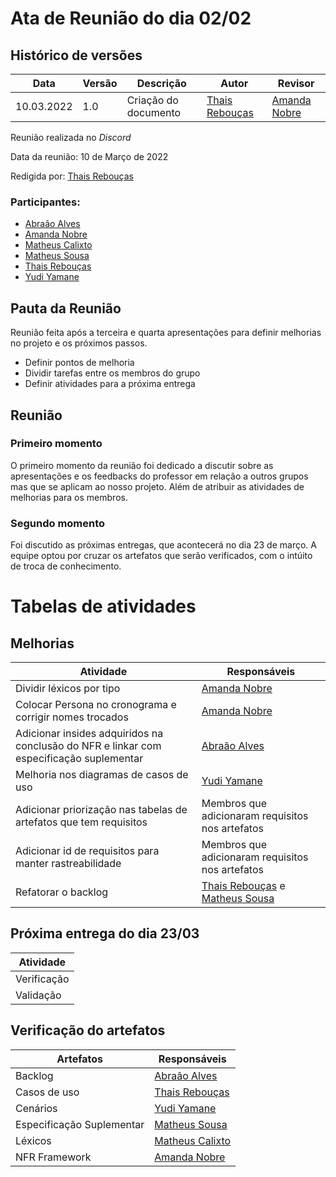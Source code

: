 # Ata de Reunião do dia 02/02

## Histórico de versões
| Data       | Versão | Descrição            | Autor                                         | Revisor                                      |
| ---------- | ------ | -------------------- | --------------------------------------------- | -------------------------------------------- |
| 10.03.2022 | 1.0    | Criação do documento | [Thais Rebouças](https://github.com/Thais-ra) | [Amanda Nobre](https://github.com/AmandaNbr) |

Reunião realizada no _Discord_

Data da reunião: 10 de Março de 2022

Redigida por: [Thais Rebouças](https://github.com/Thais-ra)

### Participantes:

- [Abraão Alves](https://github.com/Abraao1231) 
- [Amanda Nobre](https://github.com/AmandaNbr)
- [Matheus Calixto](https://github.com/matheuscvp)
- [Matheus Sousa](https://github.com/gatotabaco)
- [Thais Rebouças](https://github.com/Thais-ra)
- [Yudi Yamane](https://github.com/yudi-azvd)

## Pauta da Reunião

Reunião feita após a terceira e quarta apresentações para definir melhorias no projeto e os próximos passos.

- Definir pontos de melhoria
- Dividir tarefas entre os membros do grupo
- Definir atividades para a próxima entrega

## Reunião
### Primeiro momento

O primeiro momento da reunião foi dedicado a discutir sobre as apresentações e os feedbacks do professor em relação a outros grupos mas que se aplicam ao nosso projeto.
Além de atribuir as atividades de melhorias para os membros.

### Segundo momento

Foi discutido as próximas entregas, que acontecerá no dia 23 de março. A equipe optou por cruzar os artefatos que serão verificados, com o intúito de troca de conhecimento.

# Tabelas de atividades

## Melhorias

| Atividade                                                                               | Responsáveis                                                                                   |
| --------------------------------------------------------------------------------------- | ---------------------------------------------------------------------------------------------- |
| Dividir léxicos por tipo                                                                | [Amanda Nobre](https://github.com/AmandaNbr)                                                   |
| Colocar Persona no cronograma e corrigir nomes trocados                                 | [Amanda Nobre](https://github.com/AmandaNbr)                                                   |
| Adicionar insides adquiridos na conclusão do NFR e linkar com especificação suplementar | [Abraão Alves](https://github.com/Abraao1231)                                                  |
| Melhoria nos diagramas de casos de uso                                                  | [Yudi Yamane](https://github.com/yudi-azvd)                                                    |
| Adicionar priorização nas tabelas de artefatos que tem requisitos                       | Membros que adicionaram requisitos nos artefatos                                               |
| Adicionar id de requisitos para manter rastreabilidade                                  | Membros que adicionaram requisitos nos artefatos                                               |
| Refatorar o backlog                                                                     | [Thais Rebouças](https://github.com/Thais-ra) e [Matheus Sousa](https://github.com/gatotabaco) |

## Próxima entrega do dia 23/03

| Atividade   |
| ----------- |
| Verificação |
| Validação   |

## Verificação do artefatos

| Artefatos                 | Responsáveis                                     |
| ------------------------- | ------------------------------------------------ |
| Backlog                   | [Abraão Alves](https://github.com/Abraao1231)    |
| Casos de uso              | [Thais Rebouças](https://github.com/Thais-ra)    |
| Cenários                  | [Yudi Yamane](https://github.com/yudi-azvd)      |
| Especificação Suplementar | [Matheus Sousa](https://github.com/gatotabaco)   |
| Léxicos                   | [Matheus Calixto](https://github.com/matheuscvp) |
| NFR Framework             | [Amanda Nobre](https://github.com/AmandaNbr)     |

